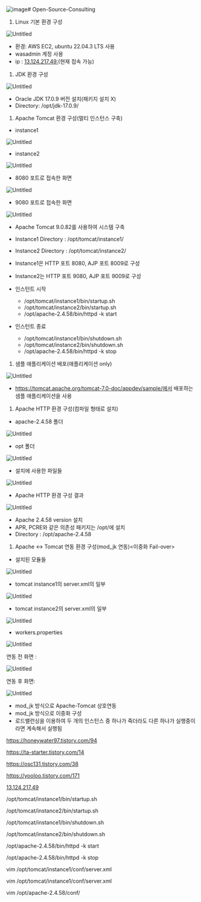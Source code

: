 ![image](https://github.com/dsjk3172/Open-Source-Consulting/assets/49221672/831caa4d-7f5d-4708-b9e9-bb0520087ace)# Open-Source-Consulting   
   


1. Linux 기본 환경 구성   
   
![Untitled]([https://prod-files-secure.s3.us-west-2.amazonaws.com/16110c6b-1cea-4e64-8902-8ea5643d5ee1/43bfc1cc-6660-4007-8a8c-32d94dfeec3f/Untitled.png](https://skylee22.notion.site/image/https%3A%2F%2Fprod-files-secure.s3.us-west-2.amazonaws.com%2F16110c6b-1cea-4e64-8902-8ea5643d5ee1%2F43bfc1cc-6660-4007-8a8c-32d94dfeec3f%2FUntitled.png?table=block&id=9c211ec0-9d0a-492e-a029-b0d7110475b3&spaceId=16110c6b-1cea-4e64-8902-8ea5643d5ee1&width=1910&userId=&cache=v2))

          

- 환경: AWS EC2, ubuntu 22.04.3 LTS 사용
- wasadmin 계정 사용
- ip : [13.124.217.49:](http://13.124.217.49/)(현재 접속 가능)

1. JDK 환경 구성

![Untitled](https://prod-files-secure.s3.us-west-2.amazonaws.com/16110c6b-1cea-4e64-8902-8ea5643d5ee1/756ec067-c75b-4109-801f-9394871f99f9/Untitled.png)

- Oracle JDK 17.0.9 버전 설치(패키지 설치 X)
- Directory: /opt/jdk-17.0.9/

1. Apache Tomcat 환경 구성(멀티 인스턴스 구축)
- instance1

![Untitled](https://prod-files-secure.s3.us-west-2.amazonaws.com/16110c6b-1cea-4e64-8902-8ea5643d5ee1/7a742d50-e6d9-4405-bf74-9f46e6aa5abe/Untitled.png)

- instance2

![Untitled](https://prod-files-secure.s3.us-west-2.amazonaws.com/16110c6b-1cea-4e64-8902-8ea5643d5ee1/331f73c5-b277-4ac4-9457-e8539c9eb2a1/Untitled.png)

- 8080 포트로 접속한 화면

![Untitled](https://prod-files-secure.s3.us-west-2.amazonaws.com/16110c6b-1cea-4e64-8902-8ea5643d5ee1/19916bde-a2b6-4f54-9a17-f3e2209fddde/Untitled.png)

- 9080 포트로 접속한 화면

![Untitled](https://prod-files-secure.s3.us-west-2.amazonaws.com/16110c6b-1cea-4e64-8902-8ea5643d5ee1/94e12ae9-d5fd-4fc4-ab4f-1c6364e028c3/Untitled.png)

- Apache Tomcat 9.0.82를 사용하여 시스템 구축
- Instance1 Directory : /opt/tomcat/instance1/
- Instance2 Directory : /opt/tomcat/instance2/
- Instance1은 HTTP 포트 8080, AJP 포트 8009로 구성
- Instance2는 HTTP 포트 9080, AJP 포트 9009로 구성

- 인스턴트 시작
    - /opt/tomcat/instance1/bin/startup.sh
    - /opt/tomcat/instance2/bin/startup.sh
    - /opt/apache-2.4.58/bin/httpd -k start

- 인스턴트 종료
    - /opt/tomcat/instance1/bin/shutdown.sh
    - /opt/tomcat/instance2/bin/shutdown.sh
    - /opt/apache-2.4.58/bin/httpd -k stop

1. 샘플 애플리케이션 배포(애플리케이션 only)

![Untitled](https://prod-files-secure.s3.us-west-2.amazonaws.com/16110c6b-1cea-4e64-8902-8ea5643d5ee1/86d1edca-7741-46d2-adad-42b24861154d/Untitled.png)

- https://tomcat.apache.org/tomcat-7.0-doc/appdev/sample/에서 배포하는 샘플 애플리케이션을 사용

1. Apache HTTP 환경 구성(컴파일 형태로 설치)
- apache-2.4.58 폴더

![Untitled](https://prod-files-secure.s3.us-west-2.amazonaws.com/16110c6b-1cea-4e64-8902-8ea5643d5ee1/46aa6b43-5450-4ae4-8134-ba9b6ccf9015/Untitled.png)

- opt 폴더

![Untitled](https://prod-files-secure.s3.us-west-2.amazonaws.com/16110c6b-1cea-4e64-8902-8ea5643d5ee1/6dcf6cb3-5f94-4d45-93e0-6a4e2d2309d1/Untitled.png)

- 설치에 사용한 파일들

![Untitled](https://prod-files-secure.s3.us-west-2.amazonaws.com/16110c6b-1cea-4e64-8902-8ea5643d5ee1/29ed0736-6ef6-4554-a2f3-96b24d93e175/Untitled.png)

- Apache HTTP 환경 구성 결과

![Untitled](https://prod-files-secure.s3.us-west-2.amazonaws.com/16110c6b-1cea-4e64-8902-8ea5643d5ee1/c899af29-8915-45ed-88c7-c7f6f4141a38/Untitled.png)

- Apache 2.4.58 version 설치
- APR, PCRE와 같은 의존성 패키지는 /opt/에 설치
- Directory : /opt/apache-2.4.58

1. Apache ↔ Tomcat 연동 환경 구성(mod_jk 연동)<이중화 Fail-over>
- 설치된 모듈들

![Untitled](https://prod-files-secure.s3.us-west-2.amazonaws.com/16110c6b-1cea-4e64-8902-8ea5643d5ee1/a09ca6a3-a3d8-4a7c-aa8a-fcab9a739794/Untitled.png)

- tomcat instance1의 server.xml의 일부

![Untitled](https://prod-files-secure.s3.us-west-2.amazonaws.com/16110c6b-1cea-4e64-8902-8ea5643d5ee1/47d7d1f3-a435-43d3-8bf1-34e39c63b453/Untitled.png)

- tomcat instance2의 server.xml의 일부

![Untitled](https://prod-files-secure.s3.us-west-2.amazonaws.com/16110c6b-1cea-4e64-8902-8ea5643d5ee1/74b88c5b-2f5c-44c4-ae5f-6d5d2d3c86da/Untitled.png)

- workers.properties

![Untitled](https://prod-files-secure.s3.us-west-2.amazonaws.com/16110c6b-1cea-4e64-8902-8ea5643d5ee1/96884f31-5580-4131-b94b-f8ebeecb0598/Untitled.png)

연동 전 화면 :

![Untitled](https://prod-files-secure.s3.us-west-2.amazonaws.com/16110c6b-1cea-4e64-8902-8ea5643d5ee1/c899af29-8915-45ed-88c7-c7f6f4141a38/Untitled.png)

연동 후 화면:

![Untitled](https://prod-files-secure.s3.us-west-2.amazonaws.com/16110c6b-1cea-4e64-8902-8ea5643d5ee1/d05b42bb-bf80-4257-be95-a66fde76b7d2/Untitled.png)

- mod_jk 방식으로 Apache-Tomcat 상호연동
- mod_jk 방식으로 이중화 구성
- 로드밸런싱을 이용하여 두 개의 인스턴스 중 하나가 죽더라도 다른 하나가 실행중이라면 계속해서 실행됨

https://honeywater97.tistory.com/94

https://ta-starter.tistory.com/14

https://osc131.tistory.com/38

https://yooloo.tistory.com/171

[13.124.217.49](http://13.124.217.49/)

/opt/tomcat/instance1/bin/startup.sh

/opt/tomcat/instance2/bin/startup.sh

/opt/tomcat/instance1/bin/shutdown.sh

/opt/tomcat/instance2/bin/shutdown.sh

/opt/apache-2.4.58/bin/httpd -k start

/opt/apache-2.4.58/bin/httpd -k stop

vim /opt/tomcat/instance1/conf/server.xml

vim /opt/tomcat/instance1/conf/server.xml

vim /opt/apache-2.4.58/conf/
